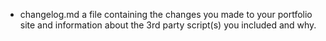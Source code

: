 -  changelog.md  a file containing the changes you made to your portfolio site and information about the 3rd party script(s) you included and why.
